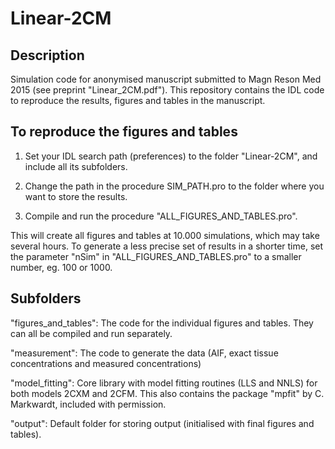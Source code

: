 # Linear-2CM

Description
-----------

Simulation code for anonymised manuscript submitted to Magn Reson Med 2015 (see preprint "Linear_2CM.pdf"). This repository contains the IDL code to reproduce the results, figures and tables in the manuscript. 

To reproduce the figures and tables
-----------------------------------

1) Set your IDL search path (preferences) to the folder "Linear-2CM", and include all its subfolders.

2) Change the path in the procedure SIM_PATH.pro to the folder where you want to store the results. 

3) Compile and run the procedure "ALL_FIGURES_AND_TABLES.pro". 

This will create all figures and tables at 10.000 simulations, which may take several hours. To generate a less precise set of results in a shorter time, set the parameter "nSim" in "ALL_FIGURES_AND_TABLES.pro" to a smaller number, eg. 100 or 1000.

Subfolders
----------

"figures_and_tables": The code for the individual figures and tables. They can all be compiled and run separately.

"measurement": The code to generate the data (AIF, exact tissue concentrations and measured concentrations)

"model_fitting": Core library with model fitting routines (LLS and NNLS) for both models 2CXM and 2CFM. This also contains the package "mpfit" by C. Markwardt, included with permission. 

"output": Default folder for storing output (initialised with final figures and tables).

